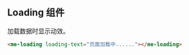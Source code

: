 ## Loading 组件

加载数据时显示动效。

<me-loading loading-text="页面加载中......"></me-loading>

```html
<me-loading loading-text="页面加载中......"></me-loading>
```
